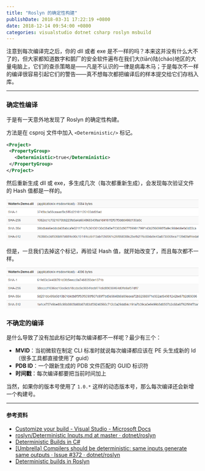 ```yaml
---
title: "Roslyn 的确定性构建"
publishDate: 2018-03-31 17:22:19 +0800
date: 2018-12-14 09:54:00 +0800
categories: visualstudio dotnet csharp roslyn msbuild
---
```


注意到每次编译完之后，你的 dll 或者 exe 是不一样的吗？本来这并没有什么大不了的，但大家都知道数字和鹅厂的安全软件遍布在我们大(tiān)陆(cháo)地区的大量电脑上，它们的查杀策略是——凡是不认识的一律是病毒木马；于是每次不一样的编译很容易引起它们的警告——真不想每次都把编译后的样本提交给它们存档入库。

---

<div id="toc"></div>

### 确定性编译

于是有一天意外地发现了 Roslyn 的确定性构建。

方法是在 csproj 文件中加入 `<Deterministic/>` 标记。

```xml
<Project>
 <PropertyGroup>
   <Deterministic>true</Deterministic>
 </PropertyGroup>
</Project>
```

然后重新生成 dll 或 exe，多生成几次（每次都重新生成），会发现每次验证文件的 Hash 值都是一样的。

![Deterministic Hash](/static/posts/2018-03-31-16-33-42.png)

但是，一旦我们去掉这个标记，再验证 Hash 值，就开始改变了，而且每次都不一样。

![Non-deterministic Hash](/static/posts/2018-03-31-16-35-34.png)

### 不确定的编译

是什么导致了没有加此标记时每次编译都不一样呢？最少有三个：

- **MVID**：当初微软在制定 CLI 标准时就说每次编译都应该在 PE 头生成新的 Id（很多工具都直接使用了 guid）
- **PDB ID**：一个跟新生成的 PDB 文件匹配的 GUID 标识符
- **时间戳**：每次编译都要把当前时间加上

当然，如果你的版本号使用了 `1.0.*` 这样的动态版本号，那么每次编译还会新增一个构建号。

---

#### 参考资料

- [Customize your build - Visual Studio - Microsoft Docs](https://docs.microsoft.com/en-us/visualstudio/msbuild/customize-your-build?wt.mc_id=MVP)
- [roslyn/Deterministic Inputs.md at master · dotnet/roslyn](https://github.com/dotnet/roslyn/blob/master/docs/compilers/Deterministic%20Inputs.md)
- [Deterministic Builds in C#](https://gist.github.com/aelij/b20271f4bd0ab1298e49068b388b54ae)
- [[Umbrella] Compilers should be deterministic: same inputs generate same outputs · Issue #372 · dotnet/roslyn](https://github.com/dotnet/roslyn/issues/372)
- [Deterministic builds in Roslyn](http://blog.paranoidcoding.com/2016/04/05/deterministic-builds-in-roslyn.html)

